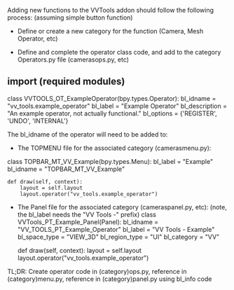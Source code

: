 Adding new functions to the VVTools addon should follow the following process:
(assuming simple button function)

- Define or create a new category for the function (Camera, Mesh Operator, etc) 

- Define and complete the operator class code, and add to the category Operators.py file (camerasops.py, etc)

import (required modules)
---

class VVTOOLS_OT_ExampleOperator(bpy.types.Operator):
    bl_idname = "vv_tools.example_operator"
    bl_label = "Example Operator"
    bl_description = "An example operator, not actually functional."
    bl_options = {'REGISTER', 'UNDO', 'INTERNAL'}


The bl_idname of the operator will need to be added to: 

- The TOPMENU file for the associated category (camerasmenu.py):

class TOPBAR_MT_VV_Example(bpy.types.Menu):
    bl_label = "Example"
    bl_idname = "TOPBAR_MT_VV_Example"

    def draw(self, context):
        layout = self.layout
        layout.operator("vv_tools.example_operator")

- The Panel file for the associated category (cameraspanel.py, etc):
(note, the bl_label needs the "VV Tools -" prefix) 
class VVTools_PT_Example_Panel(Panel):
    bl_idname = "VV_TOOLS_PT_Example_Operator"
    bl_label = "VV Tools - Example"
    bl_space_type = "VIEW_3D"
    bl_region_type = "UI"
    bl_category = "VV"

    def draw(self, context):
        layout = self.layout
        layout.operator("vv_tools.example_operator")
		
TL;DR: Create operator code in (category)ops.py, reference in (category)menu.py, reference in (category)panel.py using bl_info code